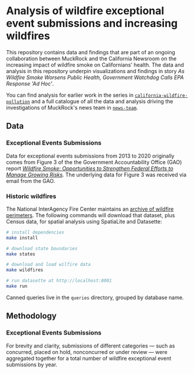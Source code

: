 # Analysis of wildfire exceptional event submissions and increasing wildfires

This repository contains data and findings that are part of an ongoing collaboration between MuckRock and the California Newsroom on the increasing impact of wildfire smoke on Californians' health. The data and analysis in this repository underpin visualizations and findings in story *As Wildfire Smoke Worsens Public Health, Government Watchdog Calls EPA Response 'Ad Hoc'*.

You can find analysis for earlier work in the series in [`california-wildfire-pollution`](https://github.com/MuckRock/california-wildfire-pollution) and a full catalogue of all the data and analysis driving the investigations of MuckRock's news team in [`news-team`](https://github.com/MuckRock/news-team).

## Data

### Exceptional Events Submissions

Data for exceptional events submissions from 2013 to 2020 originally comes from Figure 3 of the the Government Accountability Office (GAO) report _[Wildfire Smoke: Opportunities to Strengthen Federal Efforts to Manage Growing Risks](https://www.gao.gov/products/gao-23-104723)_. The underlying data for Figure 3 was received via email from the GAO.

### Historic wildfires

The National InterAgency Fire Center maintains an [archive of wildfire perimeters](https://data-nifc.opendata.arcgis.com/datasets/nifc::interagencyfireperimeterhistory-all-years-view/about). The following commands will download that dataset, plus Census data, for spatial analysis using SpatiaLite and Datasette:

```sh
# install dependencies
make install

# download state boundaries
make states

# download and load wilfire data
make wildfires

# run datasette at http://localhost:8001
make run
```

Canned queries live in the `queries` directory, grouped by database name.

## Methodology

### Exceptional Events Submissions

For brevity and clarity, submissions of different categories — such as concurred, placed on hold, nonconcurred or under review — were aggregated together for a total number of wildfire exceptional event submissions by year.
